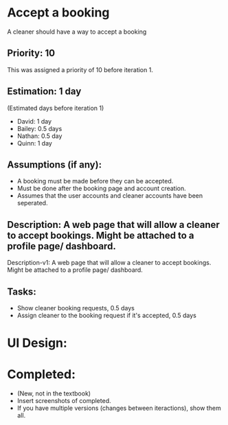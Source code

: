 # Accept a booking
A cleaner should have a way to accept a booking

## Priority: 10
This was assigned a priority of 10 before iteration 1.

## Estimation: 1 day
(Estimated days before iteration 1)
* David: 1 day
* Bailey: 0.5 days
* Nathan: 0.5 day
* Quinn: 1 day

## Assumptions (if any):
* A booking must be made before they can be accepted.
* Must be done after the booking page and account creation.
* Assumes that the user accounts and cleaner accounts have been seperated.

## Description: A web page that will allow a cleaner to accept bookings. Might be attached to a profile page/ dashboard.
Description-v1: A web page that will allow a cleaner to accept bookings. Might be attached to a profile page/ dashboard.

## Tasks:
* Show cleaner booking requests, 0.5 days
* Assign cleaner to the booking request if it's accepted, 0.5 days

# UI Design:


# Completed:
* (New, not in the textbook) 
* Insert screenshots of completed. 
* If you have multiple versions (changes between iteractions), show them all.

